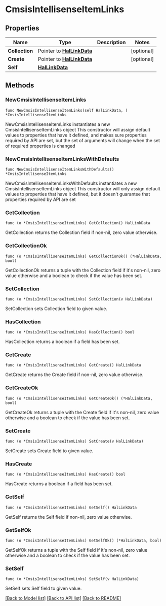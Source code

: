 <!--
Copyright (C) 2020-2024 Arm Limited or its affiliates and Contributors. All rights reserved.
SPDX-License-Identifier: Apache-2.0
-->
# CmsisIntellisenseItemLinks

## Properties

Name | Type | Description | Notes
------------ | ------------- | ------------- | -------------
**Collection** | Pointer to [**HalLinkData**](HalLinkData.md) |  | [optional] 
**Create** | Pointer to [**HalLinkData**](HalLinkData.md) |  | [optional] 
**Self** | [**HalLinkData**](HalLinkData.md) |  | 

## Methods

### NewCmsisIntellisenseItemLinks

`func NewCmsisIntellisenseItemLinks(self HalLinkData, ) *CmsisIntellisenseItemLinks`

NewCmsisIntellisenseItemLinks instantiates a new CmsisIntellisenseItemLinks object
This constructor will assign default values to properties that have it defined,
and makes sure properties required by API are set, but the set of arguments
will change when the set of required properties is changed

### NewCmsisIntellisenseItemLinksWithDefaults

`func NewCmsisIntellisenseItemLinksWithDefaults() *CmsisIntellisenseItemLinks`

NewCmsisIntellisenseItemLinksWithDefaults instantiates a new CmsisIntellisenseItemLinks object
This constructor will only assign default values to properties that have it defined,
but it doesn't guarantee that properties required by API are set

### GetCollection

`func (o *CmsisIntellisenseItemLinks) GetCollection() HalLinkData`

GetCollection returns the Collection field if non-nil, zero value otherwise.

### GetCollectionOk

`func (o *CmsisIntellisenseItemLinks) GetCollectionOk() (*HalLinkData, bool)`

GetCollectionOk returns a tuple with the Collection field if it's non-nil, zero value otherwise
and a boolean to check if the value has been set.

### SetCollection

`func (o *CmsisIntellisenseItemLinks) SetCollection(v HalLinkData)`

SetCollection sets Collection field to given value.

### HasCollection

`func (o *CmsisIntellisenseItemLinks) HasCollection() bool`

HasCollection returns a boolean if a field has been set.

### GetCreate

`func (o *CmsisIntellisenseItemLinks) GetCreate() HalLinkData`

GetCreate returns the Create field if non-nil, zero value otherwise.

### GetCreateOk

`func (o *CmsisIntellisenseItemLinks) GetCreateOk() (*HalLinkData, bool)`

GetCreateOk returns a tuple with the Create field if it's non-nil, zero value otherwise
and a boolean to check if the value has been set.

### SetCreate

`func (o *CmsisIntellisenseItemLinks) SetCreate(v HalLinkData)`

SetCreate sets Create field to given value.

### HasCreate

`func (o *CmsisIntellisenseItemLinks) HasCreate() bool`

HasCreate returns a boolean if a field has been set.

### GetSelf

`func (o *CmsisIntellisenseItemLinks) GetSelf() HalLinkData`

GetSelf returns the Self field if non-nil, zero value otherwise.

### GetSelfOk

`func (o *CmsisIntellisenseItemLinks) GetSelfOk() (*HalLinkData, bool)`

GetSelfOk returns a tuple with the Self field if it's non-nil, zero value otherwise
and a boolean to check if the value has been set.

### SetSelf

`func (o *CmsisIntellisenseItemLinks) SetSelf(v HalLinkData)`

SetSelf sets Self field to given value.



[[Back to Model list]](../README.md#documentation-for-models) [[Back to API list]](../README.md#documentation-for-api-endpoints) [[Back to README]](../README.md)


